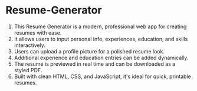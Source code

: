 # Resume-Generator

1. This Resume Generator is a modern, professional web app for creating resumes with ease.
2. It allows users to input personal info, experiences, education, and skills interactively.
3. Users can upload a profile picture for a polished resume look.
4. Additional experience and education entries can be added dynamically.
5. The resume is previewed in real time and can be downloaded as a styled PDF.
6. Built with clean HTML, CSS, and JavaScript, it's ideal for quick, printable resumes.
